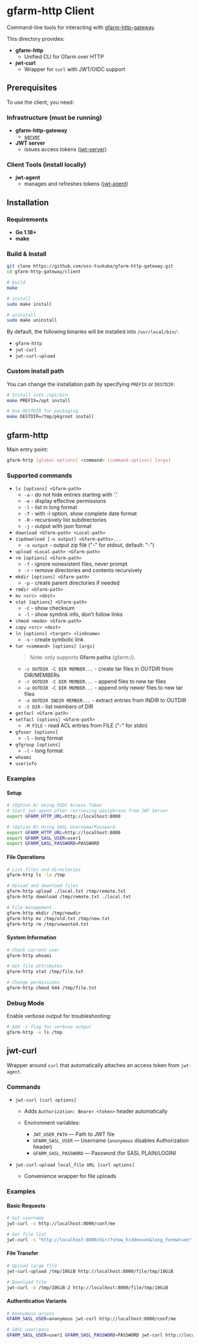 # gfarm-http Client

Command-line tools for interacting with [gfarm-http-gateway](../server).

This directory provides:

- **gfarm-http** 
  - Unified CLI for Gfarm over HTTP
- **jwt-curl**
  - Wrapper for `curl` with JWT/OIDC support

## Prerequisites

To use the client, you need:

### Infrastructure (must be running)

- **gfarm-http-gateway**
  - [server](../server) 
- **JWT server**
  - issues access tokens ([jwt-server](https://github.com/oss-tsukuba/jwt-server))  

### Client Tools (install locally)

- **jwt-agent**
  - manages and refreshes tokens ([jwt-agent](https://github.com/oss-tsukuba/jwt-agent))  


## Installation

### Requirements
- **Go 1.18+**
- **make**

### Build & Install

```bash
git clone https://github.com/oss-tsukuba/gfarm-http-gateway.git
cd gfarm-http-gateway/client

# build
make

# install
sudo make install

# uninstall
sudo make uninstall
```

By default, the following binaries will be installed into `/usr/local/bin/`:
- `gfarm-http`
- `jwt-curl`
- `jwt-curl-upload`

### Custom install path

You can change the installation path by specifying `PREFIX` or `DESTDIR`:

```bash
# Install into /opt/bin
make PREFIX=/opt install

# Use DESTDIR for packaging
make DESTDIR=/tmp/pkgroot install
```


## gfarm-http

Main entry point:  
```bash
gfarm-http [global-options] <command> [command-options] [args]
```

### Supported commands

* `ls [options] <Gfarm-path>`
  * `-a` - do not hide entries starting with '.'
  * `-e` - display effective permissions  
  * `-l` - list in long format
  * `-T` - with -l option, show complete date format
  * `-R` - recursively list subdirectories
  * `-j` - output with json format
* `download <Gfarm-path> <Local-path>`
* `zipdownload [-o output] <Gfarm-paths>...`
  * `-o output` - output zip file ("-" for stdout, default: "-")
* `upload <Local-path> <Gfarm-path>`
* `rm [options] <Gfarm-path>`
  * `-f` - ignore nonexistent files, never prompt
  * `-r` - remove directories and contents recursively
* `mkdir [options] <Gfarm-path>`
  * `-p` - create parent directories if needed
* `rmdir <Gfarm-path>`
* `mv <src> <dest>`
* `stat [options] <Gfarm-path>`
  * `-C` - show checksum
  * `-l` - show symlink info, don't follow links
* `chmod <mode> <Gfarm-path>`
* `copy <src> <dest>`
* `ln [options] <target> <linkname>`
  * `-s` - create symbolic link
* `tar <command> [options] [args]`
  > Note: only supports **Gfarm paths** (gfarm:/).
  * `-c OUTDIR -C DIR MEMBER...` - create tar files in OUTDIR from DIR/MEMBERs
  * `-r OUTDIR -C DIR MEMBER...` - append files to new tar files  
  * `-u OUTDIR -C DIR MEMBER...` - append only newer files to new tar files
  * `-x OUTDIR INDIR MEMBER...` - extract entries from INDIR to OUTDIR
  * `-t DIR` - list members of DIR
* `getfacl <Gfarm-path>`
* `setfacl [options] <Gfarm-path>`
  * `-M FILE` - read ACL entries from FILE ("-" for stdin)
* `gfuser [options]`
  * `-l` - long format
* `gfgroup [options]`  
  * `-l` - long format
* `whoami`
* `userinfo`

### Examples

#### Setup

```bash
# (Option A) Using OIDC Access Token
# Start jwt-agent after retrieving passphrase from JWT Server
export GFARM_HTTP_URL=http://localhost:8000

# (Option B) Using SASL Username/Password
export GFARM_HTTP_URL=http://localhost:8000
export GFARM_SASL_USER=user1
export GFARM_SASL_PASSWORD=PASSWORD
```

#### File Operations

```bash
# List files and directories
gfarm-http ls -la /tmp

# Upload and download files
gfarm-http upload ./local.txt /tmp/remote.txt
gfarm-http download /tmp/remote.txt ./local.txt

# File management
gfarm-http mkdir /tmp/newdir
gfarm-http mv /tmp/old.txt /tmp/new.txt
gfarm-http rm /tmp/unwanted.txt
```

#### System Information

```bash
# Check current user
gfarm-http whoami

# Get file attributes
gfarm-http stat /tmp/file.txt

# Change permissions
gfarm-http chmod 644 /tmp/file.txt
```

### Debug Mode

Enable verbose output for troubleshooting:

```bash
# Add -v flag for verbose output
gfarm-http -v ls /tmp
```

## jwt-curl

Wrapper around `curl` that automatically attaches an access token from `jwt-agent`.

### Commands

* `jwt-curl [curl options]`

  * Adds `Authorization: Bearer <token>` header automatically
  * Environment variables:

    * `JWT_USER_PATH` — Path to JWT file
    * `GFARM_SASL_USER` — Username (`anonymous` disables Authorization header)
    * `GFARM_SASL_PASSWORD` — Password (for SASL PLAIN/LOGIN)
* `jwt-curl-upload local_file URL [curl options]`

  * Convenience wrapper for file uploads

### Examples

#### Basic Requests

```bash
# Get username
jwt-curl -s http://localhost:8000/conf/me

# Get file list
jwt-curl -s "http://localhost:8000/dir/?show_hidden=on&long_format=on"
```

#### File Transfer

```bash
# Upload large file
jwt-curl-upload /tmp/10GiB http://localhost:8000/file/tmp/10GiB

# Download file
jwt-curl -o /tmp/10GiB-2 http://localhost:8000/file/tmp/10GiB
```

#### Authentication Variants

```bash
# Anonymous access
GFARM_SASL_USER=anonymous jwt-curl http://localhost:8000/conf/me

# SASL user/pass
GFARM_SASL_USER=user1 GFARM_SASL_PASSWORD=PASSWORD jwt-curl http://localhost:8000/conf/me
```

